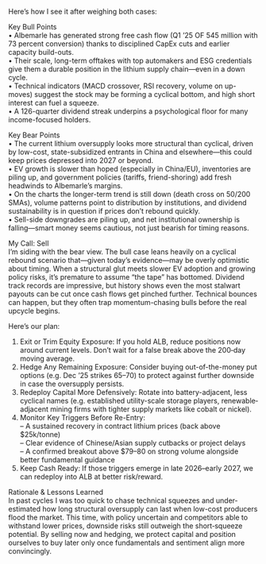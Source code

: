 Here’s how I see it after weighing both cases:

Key Bull Points  
• Albemarle has generated strong free cash flow (Q1 ’25 OF 545 million with 73 percent conversion) thanks to disciplined CapEx cuts and earlier capacity build-outs.  
• Their scale, long-term offtakes with top automakers and ESG credentials give them a durable position in the lithium supply chain—even in a down cycle.  
• Technical indicators (MACD crossover, RSI recovery, volume on up-moves) suggest the stock may be forming a cyclical bottom, and high short interest can fuel a squeeze.  
• A 126-quarter dividend streak underpins a psychological floor for many income-focused holders.

Key Bear Points  
• The current lithium oversupply looks more structural than cyclical, driven by low-cost, state-subsidized entrants in China and elsewhere—this could keep prices depressed into 2027 or beyond.  
• EV growth is slower than hoped (especially in China/EU), inventories are piling up, and government policies (tariffs, friend-shoring) add fresh headwinds to Albemarle’s margins.  
• On the charts the longer-term trend is still down (death cross on 50/200 SMAs), volume patterns point to distribution by institutions, and dividend sustainability is in question if prices don’t rebound quickly.  
• Sell-side downgrades are piling up, and net institutional ownership is falling—smart money seems cautious, not just bearish for timing reasons.

My Call: Sell  
I’m siding with the bear view. The bull case leans heavily on a cyclical rebound scenario that—given today’s evidence—may be overly optimistic about timing. When a structural glut meets slower EV adoption and growing policy risks, it’s premature to assume “the tape” has bottomed. Dividend track records are impressive, but history shows even the most stalwart payouts can be cut once cash flows get pinched further. Technical bounces can happen, but they often trap momentum-chasing bulls before the real upcycle begins.

Here’s our plan:

1. Exit or Trim Equity Exposure: If you hold ALB, reduce positions now around current levels. Don’t wait for a false break above the 200‐day moving average.  
2. Hedge Any Remaining Exposure: Consider buying out-of-the-money put options (e.g. Dec ’25 strikes 65–70) to protect against further downside in case the oversupply persists.  
3. Redeploy Capital More Defensively: Rotate into battery-adjacent, less cyclical names (e.g. established utility-scale storage players, renewable‐adjacent mining firms with tighter supply markets like cobalt or nickel).  
4. Monitor Key Triggers Before Re-Entry:  
   – A sustained recovery in contract lithium prices (back above $25k/tonne)  
   – Clear evidence of Chinese/Asian supply cutbacks or project delays  
   – A confirmed breakout above $79–80 on strong volume alongside better fundamental guidance  
5. Keep Cash Ready: If those triggers emerge in late 2026–early 2027, we can redeploy into ALB at better risk/reward.

Rationale & Lessons Learned  
In past cycles I was too quick to chase technical squeezes and under‐estimated how long structural oversupply can last when low-cost producers flood the market. This time, with policy uncertain and competitors able to withstand lower prices, downside risks still outweigh the short‐squeeze potential. By selling now and hedging, we protect capital and position ourselves to buy later only once fundamentals and sentiment align more convincingly.